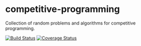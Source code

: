 # competitive-programming

Collection of random problems and algorithms for competitive programming.

[![Build Status](https://travis-ci.org/hk-skit/competitive-programming.svg?branch=master)](https://travis-ci.org/hk-skit/competitive-programming)
[![Coverage Status](https://coveralls.io/repos/github/hk-skit/competitive-programming/badge.svg?branch=master)](https://coveralls.io/github/hk-skit/competitive-programming?branch=master)
